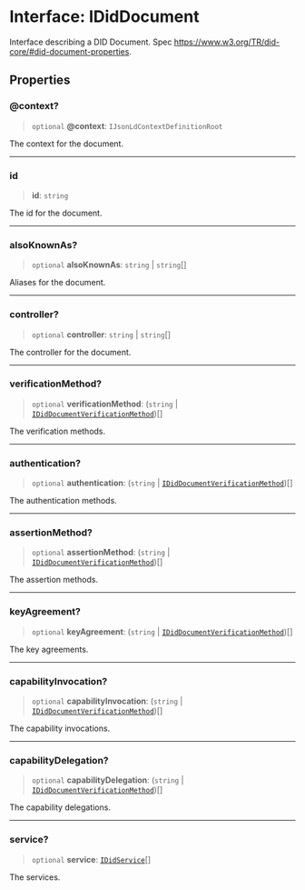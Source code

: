 # Interface: IDidDocument

Interface describing a DID Document.
Spec https://www.w3.org/TR/did-core/#did-document-properties.

## Properties

### @context?

> `optional` **@context**: `IJsonLdContextDefinitionRoot`

The context for the document.

***

### id

> **id**: `string`

The id for the document.

***

### alsoKnownAs?

> `optional` **alsoKnownAs**: `string` \| `string`[]

Aliases for the document.

***

### controller?

> `optional` **controller**: `string` \| `string`[]

The controller for the document.

***

### verificationMethod?

> `optional` **verificationMethod**: (`string` \| [`IDidDocumentVerificationMethod`](IDidDocumentVerificationMethod.md))[]

The verification methods.

***

### authentication?

> `optional` **authentication**: (`string` \| [`IDidDocumentVerificationMethod`](IDidDocumentVerificationMethod.md))[]

The authentication methods.

***

### assertionMethod?

> `optional` **assertionMethod**: (`string` \| [`IDidDocumentVerificationMethod`](IDidDocumentVerificationMethod.md))[]

The assertion methods.

***

### keyAgreement?

> `optional` **keyAgreement**: (`string` \| [`IDidDocumentVerificationMethod`](IDidDocumentVerificationMethod.md))[]

The key agreements.

***

### capabilityInvocation?

> `optional` **capabilityInvocation**: (`string` \| [`IDidDocumentVerificationMethod`](IDidDocumentVerificationMethod.md))[]

The capability invocations.

***

### capabilityDelegation?

> `optional` **capabilityDelegation**: (`string` \| [`IDidDocumentVerificationMethod`](IDidDocumentVerificationMethod.md))[]

The capability delegations.

***

### service?

> `optional` **service**: [`IDidService`](IDidService.md)[]

The services.
